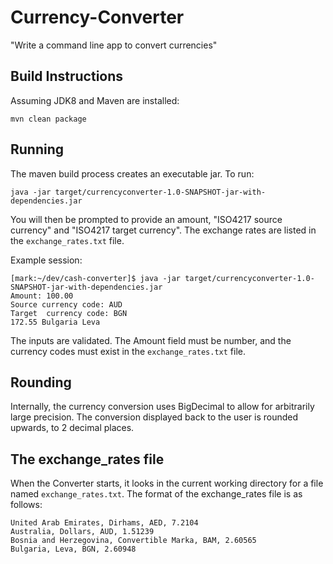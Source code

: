 # Currency-Converter

"Write a command line app to convert currencies"


## Build Instructions

Assuming JDK8 and Maven are installed:

```
mvn clean package
```


## Running

The maven build process creates an executable jar.  To run:

```
java -jar target/currencyconverter-1.0-SNAPSHOT-jar-with-dependencies.jar
```

You will then be prompted to provide an amount, "ISO4217 source currency" and "ISO4217 target currency".  The exchange rates are listed in the `exchange_rates.txt` file.

Example session:
```
[mark:~/dev/cash-converter]$ java -jar target/currencyconverter-1.0-SNAPSHOT-jar-with-dependencies.jar
Amount: 100.00
Source currency code: AUD
Target  currency code: BGN
172.55 Bulgaria Leva
```

The inputs are validated.  The Amount field must be number, and the currency codes must exist in the `exchange_rates.txt` file. 


## Rounding

Internally, the currency conversion uses BigDecimal to allow for arbitrarily large precision.  The conversion displayed back to the user
is rounded upwards, to 2 decimal places.

## The exchange_rates file

When the Converter starts, it looks in the current working directory for a file named `exchange_rates.txt`.  The format of the exchange_rates file is as follows:
```
United Arab Emirates, Dirhams, AED, 7.2104
Australia, Dollars, AUD, 1.51239
Bosnia and Herzegovina, Convertible Marka, BAM, 2.60565
Bulgaria, Leva, BGN, 2.60948
```


